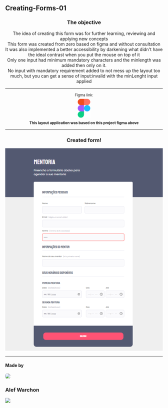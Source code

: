 ## Creating-Forms-01
<h3 align="center">The objective</h3>

<p align="center">
The idea of creating this form was for further learning, reviewing and applying new concepts
<br/>
This form was created from zero based on figma and without consultation
<br/>
It was also implemented a better accessibility by darkening what didn't have the ideal contrast when you put the mouse on top of it
<br/>
Only one input had minimum mandatory characters and the minlength was added then only on it.
<br/>
No input with mandatory requirement added to not mess up the layout too much, but you can get a sense of input:invalid with the minLenght input applied
</p>

<hr/>

<p align="center">
<sup>Figma link:</sup>	
<br/>	
<a href="https://www.figma.com/file/ZWtnunlEPuvPRkWtpILSrh/Stage-03-Formul%C3%A1rio-intermedi%C3%A1rio-Copy?fuid=1130144160993271217"> <img width="40px" src="./assets/figmaicon.png" />
</a>
<br/>
<sub><b>This layout application was based on this project figma above</b></sub>
<br/>	
</p>

<hr/>

<h3 align="center">Created form!</h3>

<img src="./assets/p3final.png" />

<hr/>

<h4>Made by</h4>
    
<img style="border-radius: 30%;" src="https://avatars.githubusercontent.com/u/109194445?s=96&v=4" width="75px;" />

<h3>Alef Warchon</h3>
<a href="https://www.linkedin.com/in/alef-warchon-400571245/"> <img 
src="https://img.shields.io/static/v1?label=&message=LinkedIn&color=EA1D2C&style=for-the-badge&logo=linkedin" />
</a>
